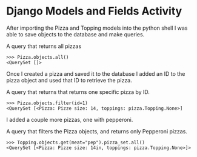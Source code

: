 # Django Models and Fields Activity

After importing the Pizza and Topping models into the python shell I was able to save objects to the database and make queries.

A query that returns all pizzas
```
>>> Pizza.objects.all()
<QuerySet []>
```
Once I created a pizza and saved it to the database I added an ID to the pizza object and used that ID to retrieve the pizza.

A query that returns that returns one specific pizza by ID.
```
>>> Pizza.objects.filter(id=1)
<QuerySet [<Pizza: Pizze size: 14, toppings: pizza.Topping.None>]
```

I added a couple more pizzas, one with pepperoni.

A query that filters the Pizza objects, and returns only Pepperoni pizzas.

```
>>> Topping.objects.get(meat="pep").pizza_set.all()
<QuerySet [<Pizza: Pizze size: 14in, toppings: pizza.Topping.None>]>
```
